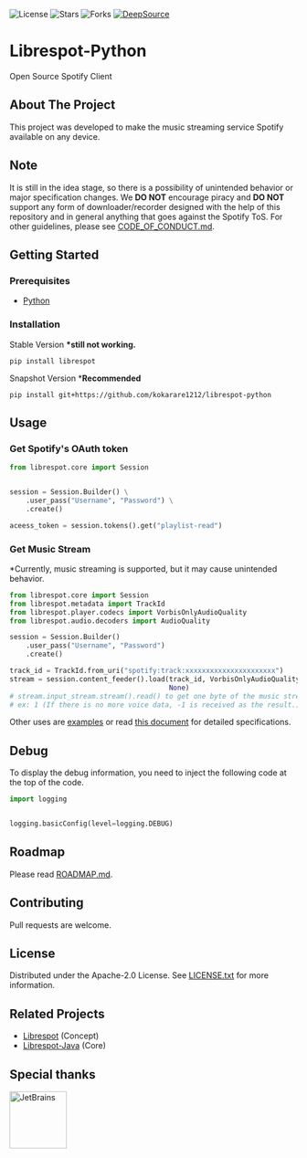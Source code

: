 ![License](https://img.shields.io/github/license/kokarare1212/librespot-python.svg)
![Stars](https://img.shields.io/github/stars/kokarare1212/librespot-python.svg)
![Forks](https://img.shields.io/github/forks/kokarare1212/librespot-python.svg)
[![DeepSource](https://deepsource.io/gh/kokarare1212/librespot-python.svg/?label=active+issues&show_trend=true)](https://deepsource.io/gh/kokarare1212/librespot-python/?ref=repository-badge)

# Librespot-Python

Open Source Spotify Client

## About The Project

This project was developed to make the music streaming service Spotify available
on any device.

## Note

It is still in the idea stage, so there is a possibility of unintended behavior
or major specification changes.
We **DO NOT** encourage piracy and **DO NOT** support any form of
downloader/recorder designed with the help of this repository and in general
anything that goes against the Spotify ToS.
For other guidelines, please see
[CODE_OF_CONDUCT.md](https://github.com/kokarare1212/librespot-python/blob/main/CODE_OF_CONDUCT.md).

## Getting Started

### Prerequisites

- [Python](https://python.org/)

### Installation

Stable Version **\*still not working.**

```commandline
pip install librespot
```

Snapshot Version \***Recommended**

```commandline
pip install git+https://github.com/kokarare1212/librespot-python
```

## Usage

### Get Spotify's OAuth token

```python
from librespot.core import Session


session = Session.Builder() \
    .user_pass("Username", "Password") \
    .create()

aceess_token = session.tokens().get("playlist-read")
```

### Get Music Stream

\*Currently, music streaming is supported, but it may cause unintended behavior.

```python
from librespot.core import Session
from librespot.metadata import TrackId
from librespot.player.codecs import VorbisOnlyAudioQuality
from librespot.audio.decoders import AudioQuality

session = Session.Builder()
    .user_pass("Username", "Password")
    .create()

track_id = TrackId.from_uri("spotify:track:xxxxxxxxxxxxxxxxxxxxxx")
stream = session.content_feeder().load(track_id, VorbisOnlyAudioQuality(AudioQuality.AudioQuality.VERY_HIGH), False,
                                       None)
# stream.input_stream.stream().read() to get one byte of the music stream.
# ex: 1 (If there is no more voice data, -1 is received as the result.)
```

Other uses are
[examples](https://github.com/kokarare1212/librespot-python/tree/main/examples)
or read [this document](https://librespot-python.rtfd.io) for detailed
specifications.

## Debug

To display the debug information, you need to inject the following code at the
top of the code.

```python
import logging


logging.basicConfig(level=logging.DEBUG)
```

## Roadmap

Please read
[ROADMAP.md](https://github.com/kokarare1212/librespot-python/blob/main/ROADMAP.md).

## Contributing

Pull requests are welcome.

## License

Distributed under the Apache-2.0 License. See
[LICENSE.txt](https://github.com/kokarare1212/librespot-python/blob/main/LICENSE.txt)
for more information.

## Related Projects

- [Librespot](https://github.com/librespot-org/librespot) (Concept)
- [Librespot-Java](https://github.com/librespot-org/librespot-java) (Core)

## Special thanks

<img src="https://github.com/kokarare1212/librespot-python/blob/main/img/jetbrains.png?raw=true" width="100" height="100" alt="JetBrains">
